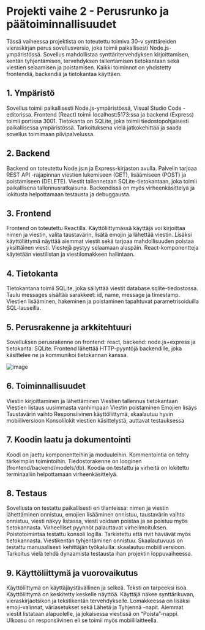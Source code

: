 # Projekti vaihe 2 - Perusrunko ja päätoiminnallisuudet

Tässä vaiheessa projektista on toteutettu toimiva 30-v synttäreiden vieraskirjan perus sovellusversio, joka toimii paikallisesti Node.js-ympäristössä. Sovellus mahdollistaa synttäritervehdyksen kirjoittamisen, kentän tyhjentämisen, tervehdyksen tallentamisen tietokantaan sekä viestien selaamisen ja poistamisen. Kaikki toiminnot on yhdistetty frontendiä, backendiä ja tietokantaa käyttäen.


## 1. Ympäristö

Sovellus toimii paikallisesti Node.js-ympäristössä, Visual Studio Code -editorissa. Frontend (React) toimii localhost:5173:ssa ja backend (Express) toimii portissa 3001. Tietokanta on SQLite, joka toimii tiedostopohjaisesti paikallisessa ympäristössä. Tarkoituksena vielä jatkokehittää ja saada sovellus toimimaan pilvipalvelussa. 

## 2. Backend

Backend on toteutettu Node.js:n ja Express-kirjaston avulla. Palvelin tarjoaa REST API -rajapinnan viestien lukemiseen (GET), lisäämiseen (POST) ja poistamiseen (DELETE). Viestit tallennetaan SQLite-tietokantaan, joka toimii paikallisena tallennusratkaisuna. Backendissä on myös virheenkäsittelyä ja lokitusta helpottamaan testausta ja debuggausta.

## 3. Frontend

Frontend on toteutettu Reactilla. Käyttöliittymässä käyttäjä voi kirjoittaa nimen ja viestin, valita taustavärin, lisätä emojin ja lähettää viestin. Lisäksi käyttöliittymä näyttää aiemmat viestit sekä tarjoaa mahdollisuuden poistaa yksittäinen viesti. Viestejä pystyy selaamaan alaspäin. React-komponentteja käytetään viestilistan ja viestilomakkeen hallintaan.

## 4. Tietokanta

Tietokantana toimii SQLite, joka säilyttää viestit database.sqlite-tiedostossa. Taulu messages sisältää sarakkeet: id, name, message ja timestamp. Viestien lisääminen, hakeminen ja poistaminen tapahtuvat parametrisoiduilla SQL-lauseilla.


## 5. Perusrakenne ja arkkitehtuuri

Sovelluksen perusrakenne on frontend: react, backend: node.js+express ja tietokanta: SQLite. Frontend lähettää HTTP-pyyntöjä backendille, joka käsittelee ne ja kommunikoi tietokannan kanssa.


![image](https://github.com/user-attachments/assets/78b9e9e4-461c-4487-afa4-b1cc46ad1d89)


## 6. Toiminnallisuudet

Viestin kirjoittaminen ja lähettäminen
Viestien tallennus tietokantaan
Viestien listaus uusimmasta vanhimpaan
Viestin poistaminen
Emojien lisäys
Taustavärin vaihto
Responsiivinen käyttöliittymä, skaalautuu hyvin mobiiliversioon
Konsolilokit viestien käsittelystä, auttavat testauksessa


## 7. Koodin laatu ja dokumentointi

Koodi on jaettu komponentteihin ja moduuleihin. Kommentointia on tehty tärkeimpiin toimintoihin. Tiedostorakenne on looginen (frontend/backend/models/db). Koodia on testattu ja virheitä on lokitettu terminaaliin helpottamaan virheenkäsittelyä.

## 8. Testaus

Sovellusta on testattu paikallisesti eri tilanteissa: nimen ja viestin lähettäminen onnistuu, emojien lisääminen onnistuu, taustavärin vaihto onnistuu, viesti näkyy listassa, viesti voidaan poistaa ja se poistuu myös tietokannasta. Virheelliset pyynnöt palauttavat virheilmoituksen. Poistotoimintaa testattu konsoli logilla. Tarkistettu että rivit häviävät myös tietokannasta. Viestikentän tyhjentäminen onnistuu. Skaalautuvuus on testattu manuaalisesti kehittäjän työkaluilla: skaalautuu mobiiliversioon. Tarkoitus vielä tehdä dynaamista testausta ihan projektin loppuvaiheessa.


## 9. Käyttöliittymä ja vuorovaikutus

Käyttöliittymä on käyttäjäystävällinen ja selkeä. Teksti on tarpeeksi isoa. Käyttöliittymä on keskitetty keskelle näyttöä. Käyttäjä näkee synttärikuvan, vieraskirjaotsikon ja tekstikentän tervehdykselle. Lomakkeessa on lisäksi emoji-valinnat, väriasetukset sekä Lähetä ja Tyhjennä -napit. Aiemmat viestit listataan alapuolelle, ja jokaisessa viestissä on “Poista”-nappi. Ulkoasu on responsiivinen eli se toimii myös mobiililaitteella.
